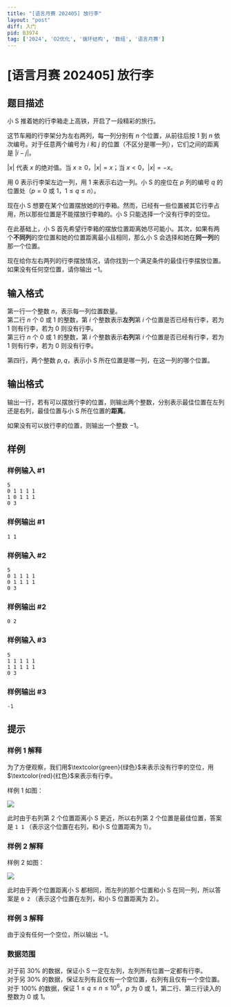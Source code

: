 ```yaml
---
title: "[语言月赛 202405] 放行李"
layout: "post"
diff: 入门
pid: B3974
tag: ['2024', 'O2优化', '循环结构', '数组', '语言月赛']
---
```

# [语言月赛 202405] 放行李
## 题目描述

小 S 推着她的行李箱走上高铁，开启了一段精彩的旅行。

这节车厢的行李架分为左右两列，每一列分别有 $n$ 个位置，从前往后按 $1$ 到 $n$ 依次编号。对于任意两个编号为 $i$ 和 $j$ 的位置（不区分是哪一列），它们之间的距离是 $\vert i - j \vert$。

$\vert x \vert$ 代表 $x$ 的绝对值。当 $x \geq 0$，$\vert x \vert = x$；当 $x < 0$，$\vert x \vert = -x$。

用 $0$ 表示行李架左边一列，用 $1$ 来表示右边一列。小 S 的座位在 $p$ 列的编号 $q$ 的位置处（$p = 0$ 或 $1$，$1 \leq q \leq n$）。

现在小 S 想要在某个位置摆放她的行李箱。然而，已经有一些位置被其它行李占用，所以那些位置是不能摆放行李箱的。小 S 只能选择一个没有行李的空位。

在此基础上，小 S 首先希望行李箱的摆放位置距离她尽可能小。其次，如果有两个**不同列**的空位置和她的位置距离最小且相同，那么小 S 会选择和她在**同一列**的那一个位置。

现在给你左右两列的行李摆放情况，请你找到一个满足条件的最佳行李摆放位置。如果没有任何空位置，请你输出 $-1$。
## 输入格式

第一行一个整数 $n$，表示每一列位置数量。  
第二行 $n$ 个 $0$ 或 $1$ 的整数，第 $i$ 个整数表示**左列**第 $i$ 个位置是否已经有行李，若为 $1$ 则有行李，若为 $0$ 则没有行李。  
第三行 $n$ 个 $0$ 或 $1$ 的整数，第 $i$ 个整数表示**右列**第 $i$ 个位置是否已经有行李，若为 $1$ 则有行李，若为 $0$ 则没有行李。

第四行，两个整数 $p, q$，表示小 S 所在位置是哪一列，在这一列的哪个位置。
## 输出格式

输出一行，若有可以摆放行李的位置，则输出两个整数，分别表示最佳位置在左列还是右列，最佳位置与小 S 所在位置的**距离**。

如果没有可以放行李的位置，则输出一个整数 $-1$。
## 样例

### 样例输入 #1
```
5
0 1 1 1 1
1 0 1 1 1
0 3

```
### 样例输出 #1
```
1 1

```
### 样例输入 #2
```
5
0 1 1 1 1
0 1 1 1 1
0 3

```
### 样例输出 #2
```
0 2

```
### 样例输入 #3
```
5
1 1 1 1 1
1 1 1 1 1
0 3

```
### 样例输出 #3
```
-1

```
## 提示

### 样例 1 解释

为了方便观察，我们用$\textcolor{green}{绿色}$来表示没有行李的空位，用$\textcolor{red}{红色}$来表示有行李。

样例 1 如图：

![](https://cdn.luogu.com.cn/upload/image_hosting/nngzg0w3.png?x-oss-process=image)

此时由于右列第 $2$ 个位置距离小 S 更近，所以右列第 $2$ 个位置是最佳位置，答案是 `1 1` （表示这个位置在右列，和小 S 位置距离为 $1$）。

### 样例 2 解释

样例 2 如图：

![](https://cdn.luogu.com.cn/upload/image_hosting/5i7shnxg.png?x-oss-process=image)

此时由于两个位置距离小 S 都相同，而左列的那个位置和小 S 在同一列，所以答案是 `0 2` （表示这个位置在左列，和小 S 位置距离为 $2$）。

### 样例 3 解释

由于没有任何一个空位，所以输出 $-1$。

### 数据范围

对于前 $30 \%$ 的数据，保证小 S 一定在左列，左列所有位置一定都有行李。  
对于另 $30 \%$ 的数据，保证左列有且仅有一个空位置，右列有且仅有一个空位置。  
对于 $100 \%$ 的数据，保证 $1 \leq q \leq n \leq 10^6$，$p$ 为 $0$ 或 $1$，第二行、第三行读入的整数为 $0$ 或 $1$。
